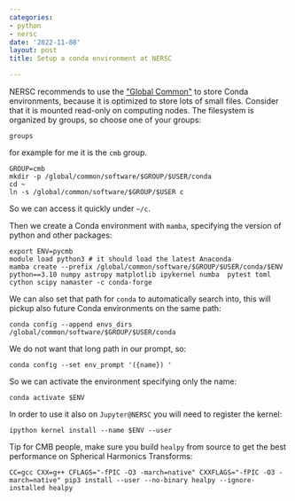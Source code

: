 ```yaml
---
categories:
- python
- nersc
date: '2022-11-08'
layout: post
title: Setup a conda environment at NERSC

---
```


NERSC recommends to use the ["Global Common"](https://docs.nersc.gov/filesystems/global-common/) to store Conda environments, because it is optimized to store lots of small files. Consider that it is mounted read-only on computing nodes.
The filesystem is organized by groups, so choose one of your groups:

    groups

for example for me it is the `cmb` group.

    GROUP=cmb
    mkdir -p /global/common/software/$GROUP/$USER/conda
    cd ~
    ln -s /global/common/software/$GROUP/$USER c

So we can access it quickly under `~/c`.


Then we create a Conda environment with `mamba`, specifying the version of python and other packages:

    export ENV=pycmb
    module load python3 # it should load the latest Anaconda
    mamba create --prefix /global/common/software/$GROUP/$USER/conda/$ENV python==3.10 numpy astropy matplotlib ipykernel numba  pytest toml cython scipy namaster -c conda-forge

We can also set that path for `conda` to automatically search into, this will pickup also future Conda environments on the same path:

    conda config --append envs_dirs /global/common/software/$GROUP/$USER/conda

We do not want that long path in our prompt, so:

    conda config --set env_prompt '({name}) '

So we can activate the environment specifying only the name:

    conda activate $ENV

In order to use it also on `Jupyter@NERSC` you will need to register the kernel:

    ipython kernel install --name $ENV --user

Tip for CMB people, make sure you build `healpy` from source to get the best performance on Spherical Harmonics Transforms:

    CC=gcc CXX=g++ CFLAGS="-fPIC -O3 -march=native" CXXFLAGS="-fPIC -O3 -march=native" pip3 install --user --no-binary healpy --ignore-installed healpy
